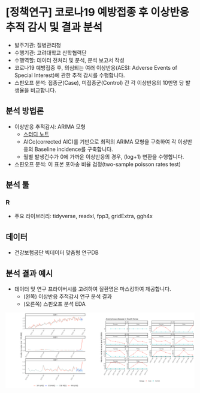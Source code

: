# [정책연구] 코로나19 예방접종 후 이상반응 추적 감시 및 결과 분석
- 발주기관: 질병관리청
- 수행기관: 고려대학교 산학협력단
- 수행역할: 데이터 전처리 및 분석, 분석 보고서 작성
- 코로나19 예방접중 후, 의심되는 여러 이상반응(AESI: Adverse Events of Special Interest)에 관한 추적 감시를 수행합니다.
- 스핀오프 분석: 접종군(Case), 미접종군(Control) 간 각 이상반응의 10만명 당 발생율을 비교합니다.

## 분석 방법론
- 이상반응 추적감시: ARIMA 모형
  - [스터디 노트](https://be-favorite.tistory.com/63?category=928223)
  - AICc(corrected AIC)를 기반으로 최적의 ARIMA 모형을 구축하여 각 이상반응의 Baseline incidence를 구축합니다.
  - 월별 발생건수가 0에 가까운 이상반응의 경우, (log+1) 변환을 수행합니다.
- 스핀오프 분석: 이 표본 포아송 비율 검정(two-sample poisson rates test)

## 분석 툴
### R
- 주요 라이브러리: tidyverse, readxl, fpp3, gridExtra, ggh4x

## 데이터
- 건강보험공단 빅데이터 맞춤형 연구DB

## 분석 결과 예시
- 데이터 및 연구 프라이버시를 고려하여 질환명은 마스킹하여 제공합니다.
  - (왼쪽) 이상반응 추적감시 연구 분석 결과
  - (오른쪽) 스핀오프 분석 EDA 

<p align="center">
<img src = "./Figure for portfolio/merged_figure.png">
</p>
